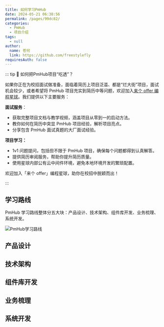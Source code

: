 ```yaml
---
title: 如何学习PmHub
date: 2024-05-21 06:38:56
permalink: /pages/99dc82/
categories: 
  - PmHub
  - 项目介绍
tags: 
  - null
author: 
  name: 苍何
  link: https://github.com/freestylefly
requiresAuth: false
---
```


::: tip 🚀 如何把PmHub项目“吃透”？

如果你正在为校招面试做准备，面临着简历上项目泛滥、都是“烂大街”项目，面试机会较少，或者希望将 PmHub 项目充实到简历中等问题，欢迎加入[来个 offer 编程星球](https://laigeoffer.cn/pages/8429d9/)。我们提供以下主要服务：


**面试服务**：

* 获取完整项目文档与教学视频，涵盖项目从零到一的启动方法。
* 教你如何在简历中突显 PmHub 项目经验，解析项目亮点。
* 分享包含 PmHub 面试真题的大厂面试经验。

**项目学习：**

* 1v1 问题提问，包括但不限于 PmHub 项目，确保每个问题都得到认真解答。
* 提供简历审阅服务，帮助你提升简历质量。
* 使用星球内部公有云中间件环境，避免本地环境开发的繁琐配置。

欢迎加入「来个 offer」编程星球，助你在校招中脱颖而出！

:::

## 学习路线

PmHub 学习路线整体分五大块：产品设计、技术架构、组件库开发、业务梳理、系统开发。

![PmHub学习路线](https://cdn.tobebetterjavaer.com/stutymore/%E5%AD%A6%E4%B9%A0%E8%B7%AF%E7%BA%BF.png)

## 产品设计

## 技术架构

## 组件库开发

## 业务梳理

## 系统开发

